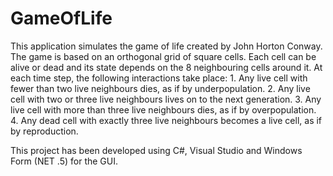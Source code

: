 # GameOfLife
This application simulates the game of life created by John Horton Conway. The game is based on an orthogonal grid of square cells. Each cell can be alive or dead and its state depends on the 8 neighbouring cells around it. At each time step, the following interactions take place:
    1. Any live cell with fewer than two live neighbours dies, as if by underpopulation.
    2. Any live cell with two or three live neighbours lives on to the next generation.
    3. Any live cell with more than three live neighbours dies, as if by overpopulation.
    4. Any dead cell with exactly three live neighbours becomes a live cell, as if by reproduction.


This project has been developed using C#, Visual Studio and Windows Form (NET .5) for the GUI. 
